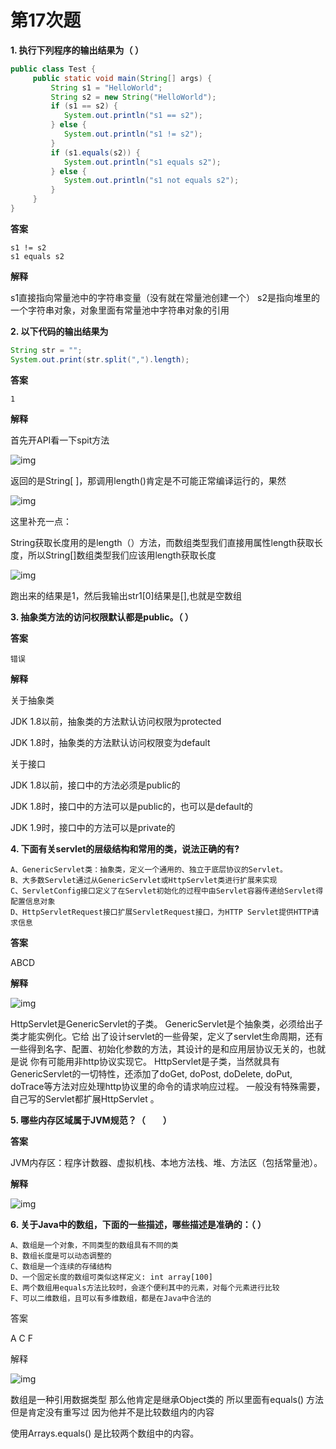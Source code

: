 # 第17次题

**1. 执行下列程序的输出结果为（   ）**

```java
public class Test {
     public static void main(String[] args) {
         String s1 = "HelloWorld";
         String s2 = new String("HelloWorld");
         if (s1 == s2) {
         	System.out.println("s1 == s2");
         } else {
         	System.out.println("s1 != s2");
         }
         if (s1.equals(s2)) {
         	System.out.println("s1 equals s2");
         } else {
         	System.out.println("s1 not equals s2");
         }
     }
}
```



**答案**

```
s1 != s2
s1 equals s2
```

**解释**

s1直接指向常量池中的字符串变量（没有就在常量池创建一个） s2是指向堆里的一个字符串对象，对象里面有常量池中字符串对象的引用



**2. 以下代码的输出结果为**

```java
String str = "";
System.out.print(str.split(",").length);
```



**答案**

```
1
```

**解释**

首先开API看一下spit方法

![img](https://uploadfiles.nowcoder.com/images/20190702/499715882_1562070409656_A9D9AC9C92130BAB34B3522650ED07D0)

返回的是String[ ]，那调用length()肯定是不可能正常编译运行的，果然

![img](https://uploadfiles.nowcoder.com/images/20190702/499715882_1562070588543_2997F7EB3126DFC9D59CC4C597EB7D0D)

这里补充一点：

String获取长度用的是length（）方法，而数组类型我们直接用属性length获取长度，所以String[]数组类型我们应该用length获取长度

![img](https://uploadfiles.nowcoder.com/images/20190702/499715882_1562070819396_859067F75C20B6E7DC82146BAD4E0775)

跑出来的结果是1，然后我输出str1[0]结果是[],也就是空数组



**3. 抽象类方法的访问权限默认都是public。（  ）**

**答案**

```
错误
```

**解释**

关于抽象类

JDK 1.8以前，抽象类的方法默认访问权限为protected

JDK 1.8时，抽象类的方法默认访问权限变为default

关于接口

JDK 1.8以前，接口中的方法必须是public的

JDK 1.8时，接口中的方法可以是public的，也可以是default的

JDK 1.9时，接口中的方法可以是private的



**4. 下面有关servlet的层级结构和常用的类，说法正确的有?**

```
A、GenericServlet类：抽象类，定义一个通用的、独立于底层协议的Servlet。
B、大多数Servlet通过从GenericServlet或HttpServlet类进行扩展来实现
C、ServletConfig接口定义了在Servlet初始化的过程中由Servlet容器传递给Servlet得配置信息对象
D、HttpServletRequest接口扩展ServletRequest接口，为HTTP Servlet提供HTTP请求信息
```

**答案**

ABCD

**解释**

![img](https://uploadfiles.nowcoder.com/images/20170518/1562929_1495091266467_AA89EDF1B0D43CAA9A893C73A1615398)

HttpServlet是GenericServlet的子类。
GenericServlet是个抽象类，必须给出子类才能实例化。它给 出了设计servlet的一些骨架，定义了servlet生命周期，还有一些得到名字、配置、初始化参数的方法，其设计的是和应用层协议无关的，也就是说 你有可能用非http协议实现它。
HttpServlet是子类，当然就具有GenericServlet的一切特性，还添加了doGet, doPost, doDelete, doPut, doTrace等方法对应处理http协议里的命令的请求响应过程。
一般没有特殊需要，自己写的Servlet都扩展HttpServlet 。



**5. 哪些内存区域属于JVM规范？（　　）**

**答案**

JVM内存区：程序计数器、虚拟机栈、本地方法栈、堆、方法区（包括常量池）。

**解释**

![img](https://uploadfiles.nowcoder.com/images/20190314/242025553_1552556718666_11CD8DF4C9693369E94F5F84238EBBC6)



**6. 关于Java中的数组，下面的一些描述，哪些描述是准确的：（  ）**

```
A、数组是一个对象，不同类型的数组具有不同的类
B、数组长度是可以动态调整的
C、数组是一个连续的存储结构
D、一个固定长度的数组可类似这样定义: int array[100]
E、两个数组用equals方法比较时，会逐个便利其中的元素，对每个元素进行比较
F、可以二维数组，且可以有多维数组，都是在Java中合法的
```

答案

A C F

解释

![img](https://uploadfiles.nowcoder.com/images/20190906/200363574_1567760472632_522D5A4C43009D74D65824C4059EE6CB)

 数组是一种引用数据类型 那么他肯定是继承Object类的 所以里面有equals() 方法 但是肯定没有重写过 因为他并不是比较数组内的内容 

使用Arrays.equals() 是比较两个数组中的内容。